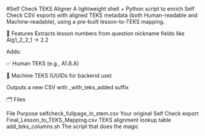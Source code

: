 #Self Check TEKS Aligner
A lightweight shell + Python script to enrich Self Check CSV exports with aligned TEKS metadata (both Human-readable and Machine-readable), using a pre-built lesson-to-TEKS mapping.

🚀 Features
Extracts lesson numbers from question nickname fields like Alg1_2_2_1 → 2.2

Adds:

✅ Human TEKS (e.g., A1.8.A)

🔧 Machine TEKS (UUIDs for backend use)

Outputs a new CSV with _with_teks_added suffix

🗂 Files

File	Purpose
selfcheck_fullpage_in_stem.csv	Your original Self Check export
Final_Lesson_to_TEKS_Mapping.csv	TEKS alignment lookup table
add_teks_columns.sh	The script that does the magic
